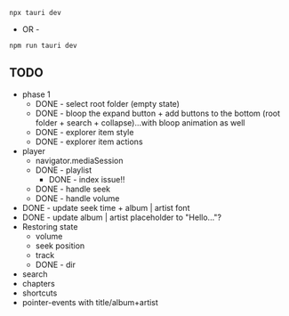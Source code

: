 ```
npx tauri dev
```
- OR -
```
npm run tauri dev
```

## TODO
- phase 1
	- DONE - select root folder (empty state)
	- DONE - bloop the expand button + add buttons to the bottom (root folder + search + collapse)...with bloop animation as well
	- DONE - explorer item style
	- DONE - explorer item actions
- player
	- navigator.mediaSession
	- DONE - playlist
		- DONE - index issue!!
	- DONE - handle seek
	- DONE - handle volume
- DONE - update seek time + album | artist font
- DONE - update album | artist placeholder to "Hello..."?
- Restoring state
	- volume
	- seek position
	- track
	- DONE - dir
- search
- chapters
- shortcuts
- pointer-events with title/album+artist